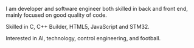 I am developer and software engineer both skilled in back and front end,
mainly focused on good quality of code.

Skilled in C, C++ Builder, HTML5, JavaScript and STM32.

Interested in AI, technology, control engineering, and football.
